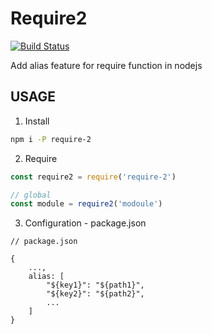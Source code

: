 # Require2
[![Build Status](https://travis-ci.org/SmilingXinyi/require2.svg?branch=master)](https://travis-ci.org/SmilingXinyi/require2)

Add alias feature for require function in nodejs

## USAGE

1. Install
```bash
npm i -P require-2
```

2. Require
```javascript
const require2 = require('require-2')

// global
const module = require2('modoule')
```

3. Configuration - package.json
```
// package.json

{
    ...,
    alias: [
        "${key1}": "${path1}",
        "${key2}": "${path2}",
        ...
    ]
}

```


